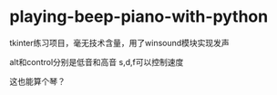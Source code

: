 # playing-beep-piano-with-python
tkinter练习项目，毫无技术含量，用了winsound模块实现发声

alt和control分别是低音和高音
s,d,f可以控制速度

这也能算个琴？
